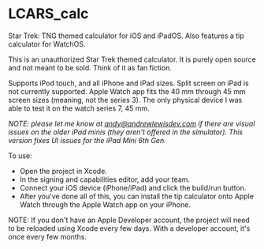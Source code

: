 # LCARS_calc
Star Trek: TNG themed calculator for iOS and iPadOS. Also features a tip calculator for WatchOS.

This is an unauthorized Star Trek themed calculator. It is purely open source and not meant to be sold. Think of it as fan fiction. 

Supports iPod touch, and all iPhone and iPad sizes. Split screen on iPad is not currently supported. Apple Watch app fits the 40 mm through 45 mm screen sizes (meaning, not the series 3). The only physical device I was able to test it on the watch series 7, 45 mm.

*NOTE: please let me know at andy@andrewlewisdev.com if there are visual issues on the older iPad minis (they aren't offered in the simulator). This version fixes UI issues for the iPad Mini 6th Gen.*

To use: 
- Open the project in Xcode.
- In the signing and capabilities editor, add your team.
- Connect your iOS device (iPhone/iPad) and click the build/run button.
- After you've done all of this, you can install the tip calculator onto Apple Watch through the Apple Watch app on your iPhone.

NOTE: If you don't have an Apple Developer account, the project will need to be reloaded using Xcode every few days. With a developer account, it's once every few months. 
